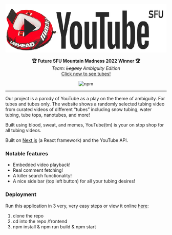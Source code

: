 <p align="center">
  <img src="./frontend/public/youtube.png" alt="Legacy Edition" height="150" />
</p>
<p align="center">
  <strong>🏆 Future SFU Mountain Madness 2022 Winner 🏆</strong></br>
  <em>Team:  <s>Legacy</s> Ambiguity Edition</em></br>
  <a href="https://youtube-livid.vercel.app/" target="_blank">Click now to see tubes!</a>
</p>
<p align="center">
<img alt="npm" src="https://img.shields.io/npm/v/npm" />
</p>

---

Our project is a parody of YouTube as a play on the theme of ambiguity. For tubes and tubes only. The website shows a randomly selected tubing video from curated videos of different “tubes” including snow tubing, water tubing, tube tops, nanotubes, and more!

Built using blood, sweat, and memes, YouTube(tm) is your on stop shop for all tubing videos.

Built on [Next.js](https://nextjs.org/) (a React framework) and the YouTube API.

### Notable features

- Embedded video playback!
- Real comment fetching!
- A killer search functionality!
- A nice side bar (top left button) for all your tubing desires!

### Deployment

Run this application in 3 very, very easy steps or view it online [here](https://youtube-livid.vercel.app/):

1.  clone the repo
2.  cd into the repo /frontend
3.  npm install & npm run build & npm start
